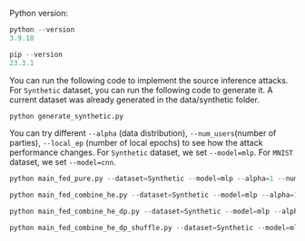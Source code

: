 Python version:
```python
python --version
3.9.18
```
```python
pip --version
23.3.1
```


You can run the following code to implement the source inference attacks. For `Synthetic` dataset, you can run the following code to generate it. A current dataset was already generated in the data/synthetic folder.
```python
python generate_synthetic.py
```

You can try different `--alpha` (data distribution), `--num_users`(number of parties), `--local_ep` (number of local epochs) to see how the attack performance changes. For `Synthetic` dataset, we set `--model=mlp`. For `MNIST` dataset, we set `--model=cnn`.

```python
python main_fed_pure.py --dataset=Synthetic --model=mlp --alpha=1 --num_users=10 --local_ep=5
```
```python
python main_fed_combine_he.py --dataset=Synthetic --model=mlp --alpha=1 --num_users=10 --local_ep=5
```
```python
python main_fed_combine_he_dp.py --dataset=Synthetic --model=mlp --alpha=1 --num_users=10 --local_ep=5
```
```python
python main_fed_combine_he_dp_shuffle.py --dataset=Synthetic --model=mlp --alpha=1 --num_users=10 --local_ep=5
```

